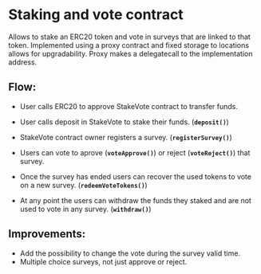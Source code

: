 # Staking and vote contract
Allows to stake an ERC20 token and vote in surveys that are linked to that token. Implemented using a proxy contract and fixed storage to locations allows for upgradability. Proxy makes a delegatecall to the implementation address.

## Flow:

+ User calls ERC20 to approve StakeVote contract to transfer funds.

+ User calls deposit in StakeVote to stake their funds. (**`deposit()`**)

+ StakeVote contract owner registers a survey. (**`registerSurvey()`**)

+ Users can vote to aprove (**`voteApprove()`**) or reject (**`voteReject()`**) that survey.

+ Once the survey has ended users  can recover the used tokens to vote on a new survey. (**`redeemVoteTokens()`**)

+ At any point the users can withdraw the funds they staked and are not used to vote in any survey. (**`withdraw()`**)

## Improvements:
- Add the possibility to change the vote during the survey valid time.
- Multiple choice surveys, not just approve or reject.

